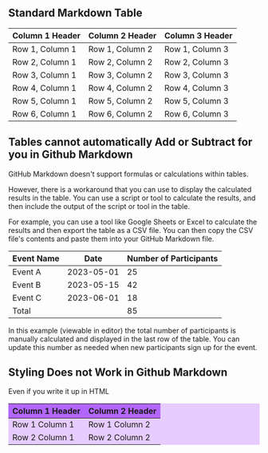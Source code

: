 <h2> Standard Markdown Table </h2>

| Column 1 Header | Column 2 Header | Column 3 Header |
| --------------- | --------------- | --------------- |
| Row 1, Column 1 | Row 1, Column 2 | Row 1, Column 3 |
| Row 2, Column 1 | Row 2, Column 2 | Row 2, Column 3 |
| Row 3, Column 1 | Row 3, Column 2 | Row 3, Column 3 |
| Row 4, Column 1 | Row 4, Column 2 | Row 4, Column 3 |
| Row 5, Column 1 | Row 5, Column 2 | Row 5, Column 3 |
| Row 6, Column 1 | Row 6, Column 2 | Row 6, Column 3 |


<h2> Tables cannot automatically Add or Subtract for you in Github Markdown </h2>


GitHub Markdown doesn't support formulas or calculations within tables.



However, there is a workaround that you can use to display the calculated results in the table. You can use a script or tool to calculate the results, and then include the output of the script or tool in the table.


For example, you can use a tool like Google Sheets or Excel to calculate the results and then export the table as a CSV file. You can then copy the CSV file's contents and paste them into your GitHub Markdown file.


| Event Name | Date      | Number of Participants |
| ---------- | ----------| -----------------------|
| Event A    | 2023-05-01| 25                     |
| Event B    | 2023-05-15| 42                     |
| Event C    | 2023-06-01| 18                     |
| Total      |           | 85                     |


In this example (viewable in editor) the total number of participants is manually calculated and displayed in the last row of the table. You can update this number as needed when new participants sign up for the event.


<h2> Styling Does not Work in Github Markdown</h2>
Even if you write it up in HTML



<table style="background-color: #e6ccff;">
  <thead>
    <tr>
      <th style="background-color: #b366ff;">Column 1 Header</th>
      <th style="background-color: #b366ff;">Column 2 Header</th>
    </tr>
  </thead>
  <tbody>
    <tr>
      <td>Row 1 Column 1</td>
      <td>Row 1 Column 2</td>
    </tr>
    <tr>
      <td>Row 2 Column 1</td>
      <td>Row 2 Column 2</td>
    </tr>
  </tbody>
</table>


